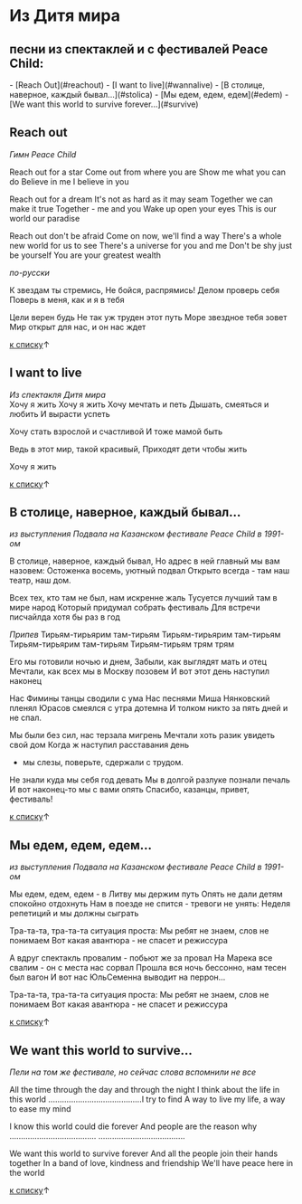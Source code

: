 # Из Дитя мира

<h2 id="pesni2"> песни из спектаклей и c фестивалей Peace Child:</h2>
- [Reach Out](#reachout)
- [I want to live](#wannalive)
- [В столице, наверное, каждый бывал...](#stolica)
- [Мы едем, едем, едем](#edem)
- [We want this world to survive forever...](#survive)


<h2 id="reachout">Reach out</h2>

*Гимн Peace Child*
	 
Reach out for a star
Come out from where you are
Show me what you can do
Believe in me I believe in you
	 
Reach out for a dream
It's not as hard as it may seam
Together we can make it true
Together - me and you
Wake up open your eyes
This is our world our paradise

Reach out don't be afraid
Come on now, we'll find a way
There's a whole new world for us to see
There's a universe for you and me
Don't be shy just be yourself
You are your greatest wealth

*по-русски*

К звездам ты стремись,
Не бойся, распрямись!
Делом проверь себя
Поверь в меня, как и я в тебя

Цели верен будь
Не так уж труден этот путь
Море звездное тебя зовет
Мир открыт для нас, и он нас ждет

[к списку](#pesni2)↑

<h2 id="wannalive">I want to live</h2>

*Из спектакля Дитя мира*	 
Хочу я жить
Хочу я жить
Хочу мечтать и петь
Дышать, смеяться и любить
И вырасти успеть

Хочу стать взрослой и счастливой
И тоже мамой быть

Ведь в этот мир, такой красивый,
Приходят дети чтобы жить

Хочу я жить

[к списку](#pesni2)↑

<h2 id="stolica">В столице, наверное, каждый бывал...</h2>

*из выступления Подвала на Казанском фестивале Peace Child в 1991-ом*
	 

В столице, наверное, каждый бывал,
Но адрес в ней главный мы вам назовем:
Остоженка восемь, уютный подвал
Открыто всегда - там наш театр, наш дом.

Всех тех, кто там не был, нам искренне жаль
Тусуется лучший там в мире народ
Который придумал собрать фестиваль
Для встречи писчайлда хотя бы раз в год

*Припев*
Тирьям-тирьярим там-тирьям
Тирьям-тирьярим там-тирьям
Тирьям-тирьярим там-тирьям
Тирьям-тирьям трям трям

Его мы готовили ночью и днем,
Забыли, как выглядят мать и отец
Мечтали, как всех мы в Москву позовем
И вот этот день наступил наконец

Нас Фимины танцы сводили с ума
Нас песнями Миша Нянковский пленял
Юрасов смеялся с утра дотемна
И толком никто за пять дней и не спал.

Мы были без сил, нас терзала мигрень
Мечтали хоть разик увидеть свой дом
Когда ж наступил расставания день
- мы слезы, поверьте, сдержали с трудом.

Не знали куда мы себя год девать
Мы в долгой разлуке познали печаль
И вот наконец-то мы с вами опять
Спасибо, казанцы, привет, фестиваль!

[к списку](#pesni2)↑

<h2 id="edem">Мы едем, едем, едем...</h2>

*из выступления Подвала на Казанском фестивале Peace Child в 1991-ом*
	 
Мы едем, едем, едем - в Литву мы держим путь
Опять не дали детям спокойно отдохнуть
Нам в поезде не спится - тревоги не унять:
Неделя репетиций и мы должны сыграть
	 
Тра-та-та, тра-та-та ситуация проста:
Мы ребят не знаем, слов не понимаем
Вот какая авантюра - не спасет и режиссура

А вдруг спектакль провалим - побьют же за провал
На Марека все свалим - он с места нас сорвал
Прошла вся ночь бессонно, нам тесен был вагон
И вот нас ЮльСеменна выводит на перрон…
	 
Тра-та-та, тра-та-та ситуация проста:
Мы ребят не знаем, слов не понимаем
Вот какая авантюра - не спасет и режиссура

[к списку](#pesni2)↑

<h2 id="survive">We want this world to survive...</h2>

*Пели на том же фестивале, но сейчас слова вспомнили не все*

All the time through the day and through the night
I think about the life in this world
.........................................I try to find
A way to live my life, a way to ease my mind

I know this world could die forever
And people are the reason why
......................................
......................................

We want this world to survive forever
And all the people join their hands together
In a band of love, kindness and friendship
We'll have peace here in the world 

[к списку](#pesni2)↑
